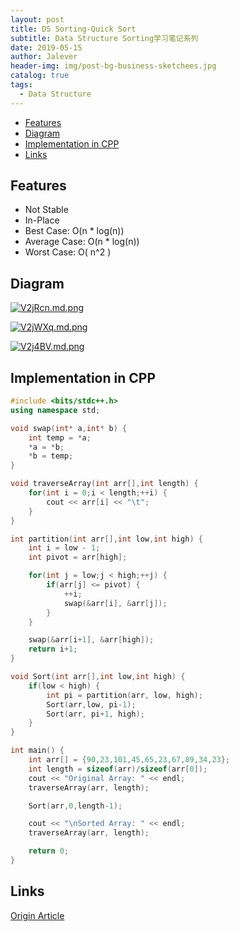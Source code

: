 ```yaml
---
layout: post
title: DS Sorting-Quick Sort
subtitle: Data Structure Sorting学习笔记系列
date: 2019-05-15
author: Jalever
header-img: img/post-bg-business-sketchees.jpg
catalog: true
tags:
  - Data Structure
---
```

- [Features](#features)
- [Diagram](#diagram)
- [Implementation in CPP](#implementation-in-cpp)
- [Links](#links)


## Features
- Not Stable
- In-Place
- Best Case: O(n * log(n))
- Average Case: O(n * log(n))
- Worst Case: O( n^2 )

## Diagram
[![V2jRcn.md.png](https://s2.ax1x.com/2019/06/12/V2jRcn.md.png)](https://imgchr.com/i/V2jRcn)

[![V2jWXq.md.png](https://s2.ax1x.com/2019/06/12/V2jWXq.md.png)](https://imgchr.com/i/V2jWXq)

[![V2j4BV.md.png](https://s2.ax1x.com/2019/06/12/V2j4BV.md.png)](https://imgchr.com/i/V2j4BV)


## Implementation in CPP
```cpp
#include <bits/stdc++.h>
using namespace std;

void swap(int* a,int* b) {
	int temp = *a;
	*a = *b;
	*b = temp;
}

void traverseArray(int arr[],int length) {
	for(int i = 0;i < length;++i) {
		cout << arr[i] << "\t";
	}
}

int partition(int arr[],int low,int high) {
	int i = low - 1;
	int pivot = arr[high];

	for(int j = low;j < high;++j) {
		if(arr[j] <= pivot) {
			++i;
			swap(&arr[i], &arr[j]);
		}
	}

	swap(&arr[i+1], &arr[high]);
	return i+1;
}

void Sort(int arr[],int low,int high) {
	if(low < high) {
		int pi = partition(arr, low, high);
		Sort(arr,low, pi-1);
		Sort(arr, pi+1, high);
	}
}

int main() {
	int arr[] = {90,23,101,45,65,23,67,89,34,23};
	int length = sizeof(arr)/sizeof(arr[0]);
	cout << "Original Array: " << endl;
	traverseArray(arr, length);

	Sort(arr,0,length-1);

	cout << "\nSorted Array: " << endl;
	traverseArray(arr, length);

	return 0;
}

```

## Links
[Origin Article](https://www.geeksforgeeks.org/quick-sort/)
